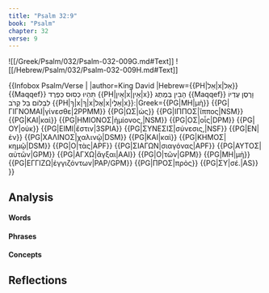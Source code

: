 ```yaml
---
title: "Psalm 32:9"
book: "Psalm"
chapter: 32
verse: 9
---
```

![[/Greek/Psalm/032/Psalm-032-009G.md#Text]]
![[/Hebrew/Psalm/032/Psalm-032-009H.md#Text]]

{{Infobox Psalm/Verse |
|author=King David
|Hebrew={{PH|אַל|x|אַל}}{{Maqqef}}
תִּהְיוּ
כְּסוּס
כְּפֶרֶד
{{PH|אַיִן|x|אֵין|x}}
הָבִין
בְּמֶתֶג
{{Maqqef}}
וָרֶסֶן
עֶדְיוֹ
לִבְלוֹם
בַּל
קְרֹב
{{PH|ךָ|x|ךָ|x|אֶל|x|אֵלֶי|x}}׃
|Greek={{PG|ΜΗ|μὴ}} {{PG|ΓΙΓΝΟΜΑΙ|γίνεσθε|2PPMM}} {{PG|ΩΣ|ὡς}} {{PG|ΙΠΠΟΣ|ἵππος|NSM}} {{PG|ΚΑΙ|καὶ}} {{PG|ΗΜΙΟΝΟΣ|ἡμίονος,|NSM}} {{PG|ΟΣ|οἷς|DPM}} {{PG|ΟΥ|οὐκ}} {{PG|ΕΙΜΙ|ἔστιν|3SPIA}} {{PG|ΣΥΝΕΣΙΣ|σύνεσις,|NSF}} {{PG|ΕΝ|ἐν}} {{PG|ΧΑΛΙΝΟΣ|χαλινῷ|DSM}} {{PG|ΚΑΙ|καὶ}} {{PG|ΚΗΜΟΣ|κημῷ|DSM}} {{PG|Ο|τὰς|APF}} {{PG|ΣΙΑΓΩΝ|σιαγόνας|APF}} {{PG|ΑΥΤΟΣ|αὐτῶν|GPM}} {{PG|ΑΓΧΩ|ἄγξαι|AAI}} {{PG|Ο|τῶν|GPM}} {{PG|ΜΗ|μὴ}} {{PG|ΕΓΓΙΖΩ|ἐγγιζόντων|PAP/GPM}} {{PG|ΠΡΟΣ|πρὸς}} {{PG|ΣΥ|σέ.|AS}}
}}

## Analysis

#### Words

#### Phrases

#### Concepts

## Reflections
